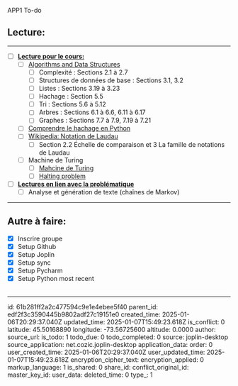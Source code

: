 APP1 To-do

## Lecture:

* * *

- [ ] <ins>**Lecture pour le cours:**</ins>
    - [ ] [Algorithms and Data Structures](https://runestone.academy/ns/books/published/GIF270/index.html)
        - [ ] Complexité : Sections 2.1 à 2.7
        - [ ] Structures de données de base : Sections 3.1, 3.2
        - [ ] Listes : Sections 3.19 à 3.23
        - [ ] Hachage : Section 5.5
        - [ ] Tri : Sections 5.6 à 5.12
        - [ ] Arbres : Sections 6.1 à 6.6, 6.11 à 6.17
        - [ ] Graphes : Sections 7.7 à 7.9, 7.19 à 7.21
    - [ ] [Comprendre le hachage en Python](https://www.asmeurer.com/blog/posts/what-happens-when-you-mess-with-hashing-in-python/)
    - [ ] [Wikipedia: Notation de Laudau](https://fr.wikipedia.org/wiki/Comparaison_asymptotique)
        - [ ] Section 2.2 Échelle de comparaison et 3 La famille de notations de Laudau
    - [ ] Machine de Turing
        - [ ] [Mahcine de Turing](http://zanotti.univ-tln.fr/turing/)
        - [ ] [Halting problem](https://en.wikipedia.org/wiki/Halting_problem)
- [ ] <ins>**Lectures en lien avec la problématique**</ins>
    - [ ] Analyse et génération de texte (chaînes de Markov)

* * *

## Autre à faire:

- [x] Inscrire groupe
- [x] Setup Github
- [x] Setup Joplin
- [x] Setup sync
- [x] Setup Pycharm
- [x] Setup Python most recent  
     

* * *

id: 61b281ff2a2c477594c9e1e4ebee5f40
parent_id: edf2f3c3590445b9802adf27c19151e0
created_time: 2025-01-06T20:29:37.040Z
updated_time: 2025-01-07T15:49:23.618Z
is_conflict: 0
latitude: 45.50168890
longitude: -73.56725600
altitude: 0.0000
author: 
source_url: 
is_todo: 1
todo_due: 0
todo_completed: 0
source: joplin-desktop
source_application: net.cozic.joplin-desktop
application_data: 
order: 0
user_created_time: 2025-01-06T20:29:37.040Z
user_updated_time: 2025-01-07T15:49:23.618Z
encryption_cipher_text: 
encryption_applied: 0
markup_language: 1
is_shared: 0
share_id: 
conflict_original_id: 
master_key_id: 
user_data: 
deleted_time: 0
type_: 1